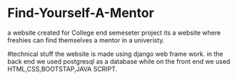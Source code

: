 # Find-Yourself-A-Mentor
a website created for College end semeseter project
 its a website where freshies can find themselves a mentor in a univeristy.
 
 
#technical stuff
the website is made using django web frame work.
in the back end we used postgresql as a database
while on the front end we used HTML,CSS,BOOTSTAP,JAVA SCRIPT.
